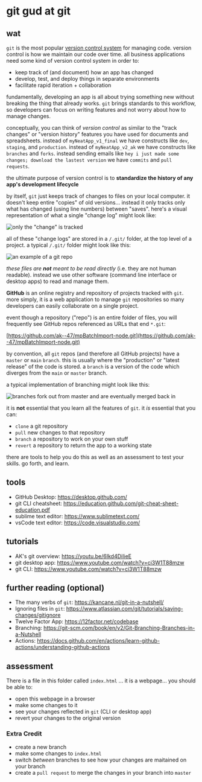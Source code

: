 
# git gud at git

## wat
`git` is the most popular [version control system](https://www.atlassian.com/git/tutorials/what-is-version-control) for managing code. version control is how we maintain our code over time. all business applications need some kind of version control system in order to:

- keep track of (and document) how an app has changed
- develop, test, and deploy things in separate environments
- facilitate rapid iteration + collaboration 

fundamentally, developing an app is all about trying something new without breaking the thing that already works. `git` brings standards to this workflow, so developers can focus on writing features and not worry about how to manage changes.

conceptually, you can think of _version control_ as similar to the "track changes" or "version history" features you have used for documents and spreadsheets. instead of `myNeatApp_v1_final` we have constructs like `dev`, `staging`, and `production`. instead of `myNeatApp_v2_ak` we have constructs like `branches` and `forks`. instead sending emails like `hey i just made some changes; download the lastest version` we have `commits` and `pull requests`. 

the ultimate purpose of version control is to **standardize the history of any app's development lifecycle**

by itself, `git` just keeps track of changes to files on your local computer. it doesn't keep entire "copies" of old versions... instead it only tracks only what has changed (using line numbers) between "saves". here's a visual representation of what a single "change log" might look like:

![only the "change" is tracked](https://aktunes.neocities.org/trackChanges.png)

all of these "change logs" are stored in a `/.git/` folder, at the top level of a project. a typical `/.git/` folder might look like this:

![an example of a git repo](https://aktunes.neocities.org/gitShot.png)

*these files are **not** meant to be read directly* (i.e. they are not human readable). instead we use other software (command line interface or desktop apps) to read and manage them.

**GitHub** is an online registry and repository of projects tracked with `git`. more simply, it is a web application to manage `git` repositories so many developers can easily collaborate on a single project. 

event though a repository ("repo") is an entire folder of files, you will frequently see GitHub repos referenced as URLs that end `*.git`:

[https://github.com/ak--47/mpBatchImport-node.git](https://github.com/ak--47/mpBatchImport-node.git)

by convention, all `git` repos (and therefore all GitHub projects) have a `master` or `main` `branch`. this is usually where the "production" or "latest release" of the code is stored. a `branch` is a version of the code which diverges from the `main` or `master` branch.

a typical implementation of branching might look like this:

![branches fork out from master and are eventually merged back in](https://www.nobledesktop.com/image/gitresources/git-branches-merge.png)

it is **not** essential that you learn all the features of `git`. it *is* essential that you can:

 - `clone` a git repository
 - `pull` new changes to that repository
 - `branch` a repository to work on your own stuff
 - `revert` a repository to return the app to a working state

there are tools to help you do this as well as an assessment to test your skills. go forth, and learn.

## tools
- GitHub Desktop: https://desktop.github.com/
- git CLI cheatsheet: https://education.github.com/git-cheat-sheet-education.pdf
- sublime text editor: https://www.sublimetext.com/
- vsCode text editor: https://code.visualstudio.com/


## tutorials

- AK's git overview: https://youtu.be/6Ikd4DiIieE
- git desktop app: https://www.youtube.com/watch?v=ci3W1T88mzw
- git CLI: https://www.youtube.com/watch?v=ci3W1T88mzw

## further reading (optional)
- The many verbs of `git`: https://kancane.nl/git-in-a-nutshell/
- Ignoring files in `git`: https://www.atlassian.com/git/tutorials/saving-changes/gitignore
- Twelve Factor App: https://12factor.net/codebase 
- Branching: https://git-scm.com/book/en/v2/Git-Branching-Branches-in-a-Nutshell
- Actions: https://docs.github.com/en/actions/learn-github-actions/understanding-github-actions


## assessment
There is a file in this folder called `index.html` ... it is a webpage... you should be able to:

 - open this webpage in a browser
 - make some changes to it
 - see your changes reflected in `git` (CLI or desktop app)
 - revert your changes to the original version

### Extra Credit

- create a new branch
- make some changes to `index.html`
- switch _between_ branches to see how your changes are maitained on your branch
- create a `pull request` to merge the changes in your branch into `master`


